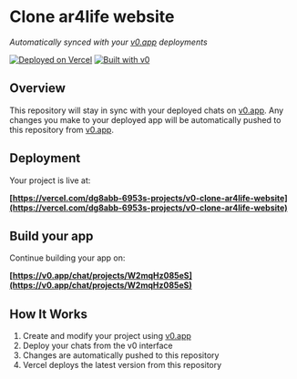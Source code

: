 # Clone ar4life website

*Automatically synced with your [v0.app](https://v0.app) deployments*

[![Deployed on Vercel](https://img.shields.io/badge/Deployed%20on-Vercel-black?style=for-the-badge&logo=vercel)](https://vercel.com/dg8abb-6953s-projects/v0-clone-ar4life-website)
[![Built with v0](https://img.shields.io/badge/Built%20with-v0.app-black?style=for-the-badge)](https://v0.app/chat/projects/W2mqHz085eS)

## Overview

This repository will stay in sync with your deployed chats on [v0.app](https://v0.app).
Any changes you make to your deployed app will be automatically pushed to this repository from [v0.app](https://v0.app).

## Deployment

Your project is live at:

**[https://vercel.com/dg8abb-6953s-projects/v0-clone-ar4life-website](https://vercel.com/dg8abb-6953s-projects/v0-clone-ar4life-website)**

## Build your app

Continue building your app on:

**[https://v0.app/chat/projects/W2mqHz085eS](https://v0.app/chat/projects/W2mqHz085eS)**

## How It Works

1. Create and modify your project using [v0.app](https://v0.app)
2. Deploy your chats from the v0 interface
3. Changes are automatically pushed to this repository
4. Vercel deploys the latest version from this repository